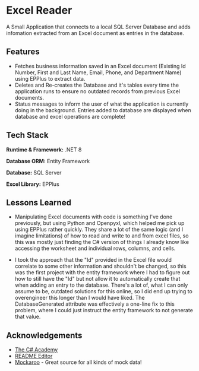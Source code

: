 # Excel Reader

A Small Application that connects to a local SQL Server Database and adds infomation extracted from an Excel document as entries in the database.
## Features

- Fetches business information saved in an Excel document (Existing Id Number, First and Last Name, Email, Phone, and Department Name) using EPPlus to extract data.
- Deletes and Re-creates the Database and it's tables every time the application runs to ensure no outdated records from previous Excel documents.
- Status messages to inform the user of what the application is currently doing in the background. Entries added to database are displayed when database and excel operations are complete!




## Tech Stack

**Runtime & Framework:** .NET 8

**Database ORM:** Entity Framework

**Database:** SQL Server

**Excel Library:** EPPlus


## Lessons Learned

- Manipulating Excel documents with code is something I've done previously, but using Python and Openpyxl, which helped me pick up using EPPlus rather quickly. They share a lot of the same logic (and I imagine limitations) of how to read and write to and from excel files, so this was mostly just finding the C# version of things I already know like accessing the worksheet and individual rows, columns, and cells.

- I took the approach that the "Id" provided in the Excel file would correlate to some other information and shouldn't be changed, so this was the first project with the entity framework where I had to figure out how to still have the "Id" but not allow it to automatically create that when adding an entry to the database. There's a lot of, what I can only assume to be, outdated solutions for this online, so I did end up trying to overengineer this longer than I would have liked. The DatabaseGenerated attribute was effectively a one-line fix to this problem, where I could just instruct the entity framework to not generate that value.
## Acknowledgements

 - [The C# Academy](https://www.thecsharpacademy.com/)
 - [README Editor](https://readme.so/editor)
 - [Mockaroo](https://www.mockaroo.com) - Great source for all kinds of mock data!


